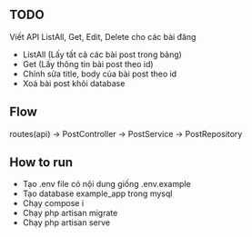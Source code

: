 ## TODO
Viết API ListAll, Get, Edit, Delete cho các bài đăng
- ListAll (Lấy tất cả các bài post trong bảng)
- Get (Lấy thông tin bài post theo id)
- Chỉnh sửa title, body của bài post theo id
- Xoá bài post khỏi database
## Flow 
routes(api) -> PostController -> PostService -> PostRepository
## How to run
- Tạo .env file có nội dung giống .env.example
- Tạo database example_app trong mysql
- Chạy compose i
- Chạy php artisan migrate
- Chạy php artisan serve
